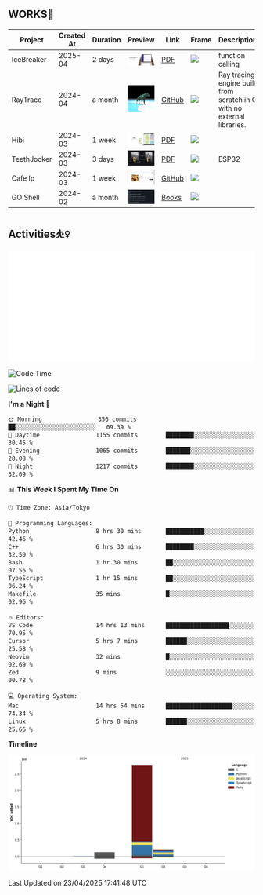 ## WORKS🍋

| Project     | Created At | Duration | Preview                                                        | Link                                                                       | Frame                                                                                   | Description                                                            |
| ----------- | ---------- | -------- | -------------------------------------------------------------- | -------------------------------------------------------------------------- | --------------------------------------------------------------------------------------- | ---------------------------------------------------------------------- |
| IceBreaker  | 2025-04    | 2 days   | <img src="./assets/IceBreaker.png" alt="Ice" width="100px">    | [PDF](https://github.com/QWERTOP18/SLIDES/blob/main/IceBreaker.pdf)        | <img src="https://skillicons.dev/icons?i=fastapi,mongodb,react,tailwind" height="50px"> | function calling                                                       |
| RayTrace    | 2024-04    | a month  | <img src="./assets/wolf.png" alt="RT" width="100px">           | [GitHub](https://github.com/QWERTOP18/MINIRT)                              | <img src="https://skillicons.dev/icons?i=c" height="50px">                              | Ray tracing engine built from scratch in C with no external libraries. |
| Hibi        | 2024-03    | 1 week   | <img src="./assets/Hibi.png" alt="Hibi" width="100px">         | [PDF](https://github.com/QWERTOP18/SLIDES/blob/main/Hibi.pdf)              | <img src="https://skillicons.dev/icons?i=rails,js,figma" height="50px">                 |                                                                        |
| TeethJocker | 2024-03    | 3 days   | <img src="./assets/TeethJocker.png" alt="Teeth" width="100px"> | [PDF](https://github.com/QWERTOP18/SLIDES/blob/main/TeethJocker.pdf)       | <img src="https://skillicons.dev/icons?i=c,nextjs" height="50px">                       | ESP32                                                                  |
| Cafe lp     | 2024-03    | 1 week   | <img src="./assets/cafe.png" alt="Cafe" width="100px">         | [GitHub](https://github.com/QWERTOP18s/RAILS_DEMO_CAFE_LP)                 | <img src="https://skillicons.dev/icons?i=scss,css,rails" height="50px">                 |
| GO Shell    | 2024-02    | a month  | <img src="./assets/go-shell.png" alt="go" width="100px">       | [Books](https://github.com/QWERTOP18/ZENN/tree/main/books/go-shell-202502) | <img src="https://skillicons.dev/icons?i=go,bash" height="50px">                        |                                                                        |

## Activities⛹️‍♀️

 <a href="https://monkeytype.com/profile/qwertop18">
   <img src="https://github.com/QWERTOP18/QWERTOP18/blob/monkeytype-readme/monkeytype-readme-lb-pb.svg" alt="My Monkeytype profile" />
 </a>

<!--START_SECTION:waka-->
![Code Time](http://img.shields.io/badge/Code%20Time-413%20hrs%208%20mins-blue)

![Lines of code](https://img.shields.io/badge/From%20Hello%20World%20I%27ve%20Written-3.1%20million%20lines%20of%20code-blue)

**I'm a Night 🦉** 

```text
🌞 Morning                356 commits         ██░░░░░░░░░░░░░░░░░░░░░░░   09.39 % 
🌆 Daytime                1155 commits        ████████░░░░░░░░░░░░░░░░░   30.45 % 
🌃 Evening                1065 commits        ███████░░░░░░░░░░░░░░░░░░   28.08 % 
🌙 Night                  1217 commits        ████████░░░░░░░░░░░░░░░░░   32.09 % 
```


📊 **This Week I Spent My Time On** 

```text
🕑︎ Time Zone: Asia/Tokyo

💬 Programming Languages: 
Python                   8 hrs 30 mins       ███████████░░░░░░░░░░░░░░   42.46 % 
C++                      6 hrs 30 mins       ████████░░░░░░░░░░░░░░░░░   32.50 % 
Bash                     1 hr 30 mins        ██░░░░░░░░░░░░░░░░░░░░░░░   07.56 % 
TypeScript               1 hr 15 mins        ██░░░░░░░░░░░░░░░░░░░░░░░   06.24 % 
Makefile                 35 mins             █░░░░░░░░░░░░░░░░░░░░░░░░   02.96 % 

🔥 Editors: 
VS Code                  14 hrs 13 mins      ██████████████████░░░░░░░   70.95 % 
Cursor                   5 hrs 7 mins        ██████░░░░░░░░░░░░░░░░░░░   25.58 % 
Neovim                   32 mins             █░░░░░░░░░░░░░░░░░░░░░░░░   02.69 % 
Zed                      9 mins              ░░░░░░░░░░░░░░░░░░░░░░░░░   00.78 % 

💻 Operating System: 
Mac                      14 hrs 54 mins      ███████████████████░░░░░░   74.34 % 
Linux                    5 hrs 8 mins        ██████░░░░░░░░░░░░░░░░░░░   25.66 % 
```

**Timeline**

![Lines of Code chart](https://raw.githubusercontent.com/QWERTOP18/QWERTOP18/main/assets/bar_graph.png)


 Last Updated on 23/04/2025 17:41:48 UTC
<!--END_SECTION:waka-->
